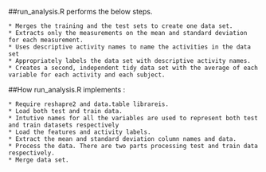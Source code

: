 ##run_analysis.R performs the below steps.

	* Merges the training and the test sets to create one data set.
	* Extracts only the measurements on the mean and standard deviation for each measurement.
	* Uses descriptive activity names to name the activities in the data set
	* Appropriately labels the data set with descriptive activity names.
	* Creates a second, independent tidy data set with the average of each variable for each activity and each subject.

##How run_analysis.R implements :

	* Require reshapre2 and data.table librareis.
	* Load both test and train data.  
	* Intutive names for all the variables are used to represent both test and train datasets respectively
	* Load the features and activity labels.
	* Extract the mean and standard deviation column names and data.
	* Process the data. There are two parts processing test and train data respectively.
	* Merge data set.
